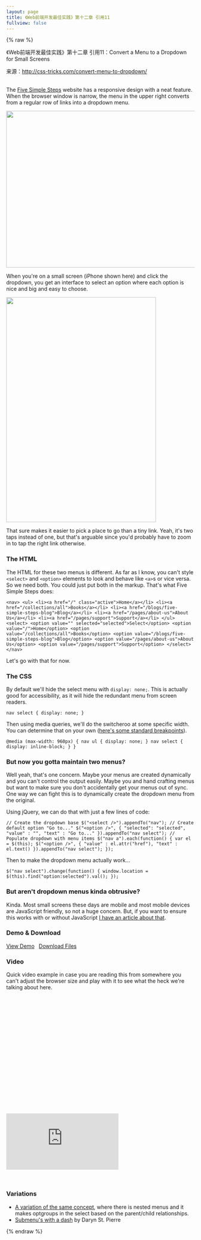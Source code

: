 ```yaml
---
layout: page
title: 《Web前端开发最佳实践》第十二章 引用11
fullview: false
---
```


{% raw %} 
<p>《Web前端开发最佳实践》第十二章 引用11：Convert a Menu to a Dropdown for Small Screens</p>
<p>来源：<a title="http://css-tricks.com/convert-menu-to-dropdown/" href="http://css-tricks.com/convert-menu-to-dropdown/">http://css-tricks.com/convert-menu-to-dropdown/</a></p>
<div class="google-ad">
<div id="bsap_1279518" class="bsap_1279518 bsap"> </div>
<div class="bsap_1279518 bsap">The <a href="http://www.fivesimplesteps.com/">Five Simple Steps</a> website has a responsive design with a neat feature. When the browser window is narrow, the menu in the upper right converts from a regular row of links into a dropdown menu.</div>
</div>
<p><img class="alignnone size-full wp-image-13304" title="fivesimplesteps" src="http://cdn.css-tricks.com/wp-content/uploads/2011/07/fivesimplesteps.jpg" alt="" width="570" height="418" /></p>
<p>When you're on a small screen (iPhone shown here) and click the dropdown, you get an interface to select an option where each option is nice and big and easy to choose.</p>
<p><img class="alignnone size-full wp-image-13305" title="iphoneselect" src="http://cdn.css-tricks.com/wp-content/uploads/2011/07/iphoneselect.png" alt="" width="400" height="600" /></p>
<p>That sure makes it easier to pick a place to go than a tiny link. Yeah, it's two taps instead of one, but that's arguable since you'd probably have to zoom in to tap the right link otherwise.</p>
<h3>The HTML</h3>
<p>The HTML for these two menus is different. As far as I know, you can't style <code>&lt;select&gt;</code> and <code>&lt;option&gt;</code> elements to look and behave like <code>&lt;a&gt;</code>s or vice versa. So we need both. You could just put both in the markup. That's what Five Simple Steps does:</p>
<pre class="HTML"><code>&lt;nav&gt; &lt;ul&gt; &lt;li&gt;&lt;a href="/" class="active"&gt;Home&lt;/a&gt;&lt;/li&gt; &lt;li&gt;&lt;a href="/collections/all"&gt;Books&lt;/a&gt;&lt;/li&gt; &lt;li&gt;&lt;a href="/blogs/five-simple-steps-blog"&gt;Blog&lt;/a&gt;&lt;/li&gt; &lt;li&gt;&lt;a href="/pages/about-us"&gt;About Us&lt;/a&gt;&lt;/li&gt; &lt;li&gt;&lt;a href="/pages/support"&gt;Support&lt;/a&gt;&lt;/li&gt; &lt;/ul&gt; &lt;select&gt; &lt;option value="" selected="selected"&gt;Select&lt;/option&gt; &lt;option value="/"&gt;Home&lt;/option&gt; &lt;option value="/collections/all"&gt;Books&lt;/option&gt; &lt;option value="/blogs/five-simple-steps-blog"&gt;Blog&lt;/option&gt; &lt;option value="/pages/about-us"&gt;About Us&lt;/option&gt; &lt;option value="/pages/support"&gt;Support&lt;/option&gt; &lt;/select&gt; &lt;/nav&gt;</code></pre>
<p>Let's go with that for now.</p>
<h3>The CSS</h3>
<p>By default we'll hide the select menu with <code>display: none;</code>. This is actually good for accessibility, as it will hide the redundant menu from screen readers.</p>
<pre><code>nav select { display: none; }</code></pre>
<p>Then using media queries, we'll do the switcheroo at some specific width. You can determine that on your own (<a href="http://css-tricks.com/snippets/css/media-queries-for-standard-devices/">here's some standard breakpoints</a>).</p>
<pre><code>@media (max-width: 960px) { nav ul { display: none; } nav select { display: inline-block; } }</code></pre>
<h3>But now you gotta maintain two menus?</h3>
<p>Well yeah, that's one concern. Maybe your menus are created dynamically and you can't control the output easily. Maybe you and hand crafting menus but want to make sure you don't accidentally get your menus out of sync. One way we can fight this is to dynamically create the dropdown menu from the original.</p>
<p>Using jQuery, we can do that with just a few lines of code:</p>
<pre><code>// Create the dropdown base $("&lt;select /&gt;").appendTo("nav"); // Create default option "Go to..." $("&lt;option /&gt;", { "selected": "selected", "value" : "", "text" : "Go to..." }).appendTo("nav select"); // Populate dropdown with menu items $("nav a").each(function() { var el = $(this); $("&lt;option /&gt;", { "value" : el.attr("href"), "text" : el.text() }).appendTo("nav select"); });</code></pre>
<p>Then to make the dropdown menu actually work...</p>
<pre><code>$("nav select").change(function() { window.location = $(this).find("option:selected").val(); });</code></pre>
<h3>But aren't dropdown menus kinda obtrusive?</h3>
<p>Kinda. Most small screens these days are mobile and most mobile devices are JavaScript friendly, so not a huge concern. But, if you want to ensure this works with or without JavaScript <a href="http://css-tricks.com/4064-unobtrusive-page-changer/">I have an article about that</a>.</p>
<h3>Demo &amp; Download</h3>
<p><a class="button" href="http://css-tricks.com/examples/ConvertMenuToDropdown/">View Demo</a>   <a class="button" href="http://css-tricks.com/examples/ConvertMenuToDropdown.zip">Download Files</a></p>
<h3>Video</h3>
<p>Quick video example in case you are reading this from somewhere you can't adjust the browser size and play with it to see what the heck we're talking about here.</p>
<div class="fluid-width-video-wrapper" style="padding-top: 62.32%;"><iframe src="http://www.youtube.com/embed/lq47ihlTj6I?rel=0&amp;hd=1" frameborder="0"></iframe></div>
<p> </p>
<h3>Variations</h3>
<ul>
<li><a href="http://css-tricks.com/examples/ConvertMenuToDropdown/optgroup.php">A variation of the same concept</a>, where there is nested menus and it makes optgroups in the select based on the parent/child relationships.</li>
<li><a href="http://jsfiddle.net/bloqhead/Kq43X/">Submenu's with a dash</a> by Daryn St. Pierre</li>
</ul>
{% endraw %}